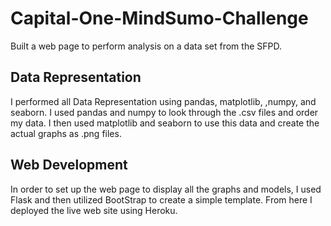 # Capital-One-MindSumo-Challenge
Built a web page to perform analysis on a data set from the SFPD.

## Data Representation
I performed all Data Representation using pandas, matplotlib, ,numpy,
and seaborn. I used pandas and numpy to look through the .csv files and
order my data. I then used matplotlib and seaborn to use this data and
create the actual graphs as .png files.

## Web Development
In order to set up the web page to display all the graphs and models, I used
Flask and then utilized BootStrap to create a simple template. From here
I deployed the live web site using Heroku. 